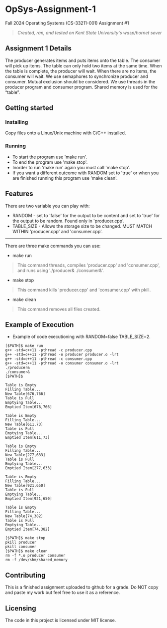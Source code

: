 # OpSys-Assignment-1
Fall 2024 Operating Systems (CS-33211-001) Assignment #1
>*Created, ran, and tested on Kent State University's wasp/hornet sever*

## Assignment 1 Details
The producer generates items and puts items onto the table. The consumer will pick up items. The table can only hold two items at the same time. When the table is complete, the producer will wait. When there are no items, the consumer will wait. We use semaphores to synchronize producer and consumer.  Mutual exclusion should be considered. We use threads in the producer program and consumer program. Shared memory is used for the “table”.

## Getting started
### Installing
Copy files onto a Linux/Unix machine with C/C++ installed.

### Running
- To start the program use 'make run'.
- To end the program use 'make stop'.
- Inorder to run 'make run' again you must call 'make stop'.
- If you want a different outcome with RANDOM set to 'true' or when you are finished running this program use 'make clean'.
  
## Features
There are two variable you can play with:
- RANDOM - set to 'false' for the output to be content and set to 'true' for the output to be random. Found only in 'producer.cpp'.
- TABLE_SIZE - Allows the storage size to be changed. MUST MATCH WITHIN 'producer.cpp' and 'consumer.cpp'.

---

There are three make commands you can use:
- make run
>This command threads, compiles 'producer.cpp' and 'consumer.cpp', and runs using './producer& ./consumer&'.
- make stop
>This command kills 'producer.cpp' and 'consumer.cpp' with pkill.
- make clean
>This command removes all files created.

## Example of Execution
- Example of code executioning with RANDOM=false TABLE_SIZE=2.
```{bash}
[$PATH]$ make run
g++ -std=c++11 -pthread -c producer.cpp
g++ -std=c++11 -pthread -o producer producer.o -lrt
g++ -std=c++11 -pthread -c consumer.cpp
g++ -std=c++11 -pthread -o consumer consumer.o -lrt
./producer& 
./consumer&
[$PATH]$ 

Table is Empty
Filling Table...
New Table[676,766]
Table is Full
Emptying Table...
Emptied Item[676,766]

Table is Empty
Filling Table...
New Table[611,73]
Table is Full
Emptying Table...
Emptied Item[611,73]

Table is Empty
Filling Table...
New Table[277,633]
Table is Full
Emptying Table...
Emptied Item[277,633]

Table is Empty
Filling Table...
New Table[921,650]
Table is Full
Emptying Table...
Emptied Item[921,650]

Table is Empty
Filling Table...
New Table[74,382]
Table is Full
Emptying Table...
Emptied Item[74,382]

[$PATH]$ make stop
pkill producer
pkill consumer
[$PATH]$ make clean
rm -f *.o producer consumer
rm -f /dev/shm/shared_memory
```

## Contributing
This is a finished assignment uploaded to github for a grade. Do NOT copy and paste my work but feel free to use it as a reference.

## Licensing
The code in this project is licensed under MIT license.
